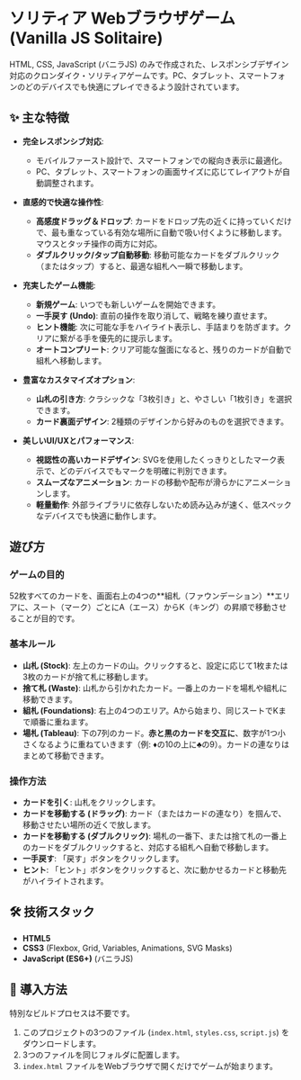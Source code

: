 # ソリティア Webブラウザゲーム (Vanilla JS Solitaire)

HTML, CSS, JavaScript (バニラJS) のみで作成された、レスポンシブデザイン対応のクロンダイク・ソリティアゲームです。PC、タブレット、スマートフォンのどのデバイスでも快適にプレイできるよう設計されています。

## ✨ 主な特徴

- **完全レスポンシブ対応**:
  - モバイルファースト設計で、スマートフォンでの縦向き表示に最適化。
  - PC、タブレット、スマートフォンの画面サイズに応じてレイアウトが自動調整されます。

- **直感的で快適な操作性**:
  - **高感度ドラッグ＆ドロップ**: カードをドロップ先の近くに持っていくだけで、最も重なっている有効な場所に自動で吸い付くように移動します。マウスとタッチ操作の両方に対応。
  - **ダブルクリック/タップ自動移動**: 移動可能なカードをダブルクリック（またはタップ）すると、最適な組札へ一瞬で移動します。
  
- **充実したゲーム機能**:
  - **新規ゲーム**: いつでも新しいゲームを開始できます。
  - **一手戻す (Undo)**: 直前の操作を取り消して、戦略を練り直せます。
  - **ヒント機能**: 次に可能な手をハイライト表示し、手詰まりを防ぎます。クリアに繋がる手を優先的に提示します。
  - **オートコンプリート**: クリア可能な盤面になると、残りのカードが自動で組札へ移動します。

- **豊富なカスタマイズオプション**:
  - **山札の引き方**: クラシックな「3枚引き」と、やさしい「1枚引き」を選択できます。
  - **カード裏面デザイン**: 2種類のデザインから好みのものを選択できます。

- **美しいUI/UXとパフォーマンス**:
  - **視認性の高いカードデザイン**: SVGを使用したくっきりとしたマーク表示で、どのデバイスでもマークを明確に判別できます。
  - **スムーズなアニメーション**: カードの移動や配布が滑らかにアニメーションします。
  - **軽量動作**: 外部ライブラリに依存しないため読み込みが速く、低スペックなデバイスでも快適に動作します。

## 遊び方

### ゲームの目的
52枚すべてのカードを、画面右上の4つの**組札（ファウンデーション）**エリアに、スート（マーク）ごとにA（エース）からK（キング）の昇順で移動させることが目的です。

### 基本ルール
- **山札 (Stock)**: 左上のカードの山。クリックすると、設定に応じて1枚または3枚のカードが捨て札に移動します。
- **捨て札 (Waste)**: 山札から引かれたカード。一番上のカードを場札や組札に移動できます。
- **組札 (Foundations)**: 右上の4つのエリア。Aから始まり、同じスートでKまで順番に重ねます。
- **場札 (Tableau)**: 下の7列のカード。**赤と黒のカードを交互に**、数字が1つ小さくなるように重ねていきます（例: ♦の10の上に♣の9）。カードの連なりはまとめて移動できます。

### 操作方法
- **カードを引く**: 山札をクリックします。
- **カードを移動する (ドラッグ)**: カード（またはカードの連なり）を掴んで、移動させたい場所の近くで放します。
- **カードを移動する (ダブルクリック)**: 場札の一番下、または捨て札の一番上のカードをダブルクリックすると、対応する組札へ自動で移動します。
- **一手戻す**: 「戻す」ボタンをクリックします。
- **ヒント**: 「ヒント」ボタンをクリックすると、次に動かせるカードと移動先がハイライトされます。

## 🛠️ 技術スタック
- **HTML5**
- **CSS3** (Flexbox, Grid, Variables, Animations, SVG Masks)
- **JavaScript (ES6+)** (バニラJS)

## 🚀 導入方法
特別なビルドプロセスは不要です。

1.  このプロジェクトの3つのファイル (`index.html`, `styles.css`, `script.js`) をダウンロードします。
2.  3つのファイルを同じフォルダに配置します。
3.  `index.html` ファイルをWebブラウザで開くだけでゲームが始まります。